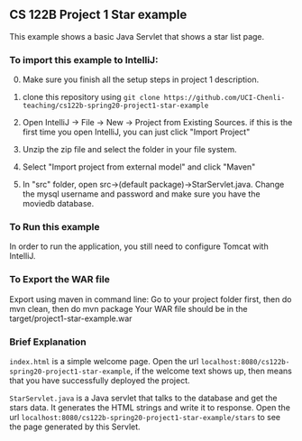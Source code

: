 ## CS 122B Project 1 Star example

This example shows a basic Java Servlet that shows a star list page.

### To import this example to IntelliJ: 
0. Make sure you finish all the setup steps in project 1 description.
1. clone this repository using `git clone https://github.com/UCI-Chenli-teaching/cs122b-spring20-project1-star-example`
2. Open IntelliJ -> File -> New -> Project from Existing Sources. if this is the first time you open IntelliJ, you can just click "Import Project"
                                          
3. Unzip the zip file and select the folder in your file system.

4. Select "Import project from external model" and click "Maven"

5.  In "src" folder, open src->(default package)->StarServlet.java. Change the mysql username and password and make sure you have the moviedb database.
### To Run this example
In order to run the application, you still need to configure Tomcat with IntelliJ.
### To Export the WAR file
Export using maven in command line: Go to your project folder first, then do mvn clean, then do mvn package Your WAR file should be in the target/project1-star-example.war
### Brief Explanation
`index.html` is a simple welcome page. Open the url `localhost:8080/cs122b-spring20-project1-star-example`, if the welcome text shows up, then means that you have successfully deployed the project.

`StarServlet.java` is a Java servlet that talks to the database and get the stars data. It generates the HTML strings and write it to response. Open the url `localhost:8080/cs122b-spring20-project1-star-example/stars` to see the page generated by this Servlet.

